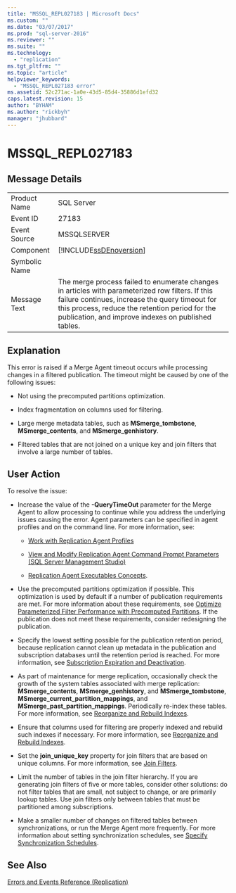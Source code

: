 ```yaml
---
title: "MSSQL_REPL027183 | Microsoft Docs"
ms.custom: ""
ms.date: "03/07/2017"
ms.prod: "sql-server-2016"
ms.reviewer: ""
ms.suite: ""
ms.technology: 
  - "replication"
ms.tgt_pltfrm: ""
ms.topic: "article"
helpviewer_keywords: 
  - "MSSQL_REPL027183 error"
ms.assetid: 52c271ac-1a0e-43d5-85d4-35886d1efd32
caps.latest.revision: 15
author: "BYHAM"
ms.author: "rickbyh"
manager: "jhubbard"
---
```

# MSSQL_REPL027183
    
## Message Details  
  
|||  
|-|-|  
|Product Name|SQL Server|  
|Event ID|27183|  
|Event Source|MSSQLSERVER|  
|Component|[!INCLUDE[ssDEnoversion](../../includes/ssdenoversion-md.md)]|  
|Symbolic Name||  
|Message Text|The merge process failed to enumerate changes in articles with parameterized row filters. If this failure continues, increase the query timeout for this process, reduce the retention period for the publication, and improve indexes on published tables.|  
  
## Explanation  
 This error is raised if a Merge Agent timeout occurs while processing changes in a filtered publication. The timeout might be caused by one of the following issues:  
  
-   Not using the precomputed partitions optimization.  
  
-   Index fragmentation on columns used for filtering.  
  
-   Large merge metadata tables, such as **MSmerge_tombstone**, **MSmerge_contents**, and **MSmerge_genhistory**.  
  
-   Filtered tables that are not joined on a unique key and join filters that involve a large number of tables.  
  
## User Action  
 To resolve the issue:  
  
-   Increase the value of the **-QueryTimeOut** parameter for the Merge Agent to allow processing to continue while you address the underlying issues causing the error. Agent parameters can be specified in agent profiles and on the command line. For more information, see:  
  
    -   [Work with Replication Agent Profiles](../../relational-databases/replication/agents/work-with-replication-agent-profiles.md)  
  
    -   [View and Modify Replication Agent Command Prompt Parameters &#40;SQL Server Management Studio&#41;](../../relational-databases/replication/agents/view-and-modify-replication-agent-command-prompt-parameters.md)  
  
    -   [Replication Agent Executables Concepts](../../relational-databases/replication/concepts/replication-agent-executables-concepts.md).  
  
-   Use the precomputed partitions optimization if possible. This optimization is used by default if a number of publication requirements are met. For more information about these requirements, see [Optimize Parameterized Filter Performance with Precomputed Partitions](../../relational-databases/replication/merge/parameterized-filters-optimize-for-precomputed-partitions.md). If the publication does not meet these requirements, consider redesigning the publication.  
  
-   Specify the lowest setting possible for the publication retention period, because replication cannot clean up metadata in the publication and subscription databases until the retention period is reached. For more information, see [Subscription Expiration and Deactivation](../../relational-databases/replication/subscription-expiration-and-deactivation.md).  
  
-   As part of maintenance for merge replication, occasionally check the growth of the system tables associated with merge replication: **MSmerge_contents**, **MSmerge_genhistory**, and **MSmerge_tombstone**, **MSmerge_current_partition_mappings**, and **MSmerge_past_partition_mappings**. Periodically re-index these tables. For more information, see [Reorganize and Rebuild Indexes](../../relational-databases/indexes/reorganize-and-rebuild-indexes.md).  
  
-   Ensure that columns used for filtering are properly indexed and rebuild such indexes if necessary. For more information, see [Reorganize and Rebuild Indexes](../../relational-databases/indexes/reorganize-and-rebuild-indexes.md).  
  
-   Set the **join_unique_key** property for join filters that are based on unique columns. For more information, see [Join Filters](../../relational-databases/replication/merge/join-filters.md).  
  
-   Limit the number of tables in the join filter hierarchy. If you are generating join filters of five or more tables, consider other solutions: do not filter tables that are small, not subject to change, or are primarily lookup tables. Use join filters only between tables that must be partitioned among subscriptions.  
  
-   Make a smaller number of changes on filtered tables between synchronizations, or run the Merge Agent more frequently. For more information about setting synchronization schedules, see [Specify Synchronization Schedules](../../relational-databases/replication/specify-synchronization-schedules.md).  
  
## See Also  
 [Errors and Events Reference &#40;Replication&#41;](../../relational-databases/replication/errors-and-events-reference-replication.md)  
  
  